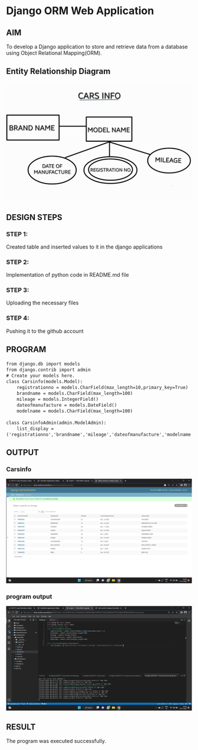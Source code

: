 # Django ORM Web Application

## AIM
To develop a Django application to store and retrieve data from a database using Object Relational Mapping(ORM).

## Entity Relationship Diagram

![output](/images/erdiagram.png)

## DESIGN STEPS

### STEP 1:
Created table and inserted values to it in the django applications
### STEP 2:
Implementation of python code in README.md file 
### STEP 3:
Uploading the necessary files 
### STEP 4:
Pushing it to the github account

## PROGRAM
```
from django.db import models
from django.contrib import admin
# Create your models here.
class Carsinfo(models.Model):
    registrationno = models.CharField(max_length=10,primary_key=True)
    brandname = models.CharField(max_length=100)
    mileage = models.IntegerField()
    dateofmanufacture = models.DateField()
    modelname = models.CharField(max_length=100)

class CarsinfoAdmin(admin.ModelAdmin):
    list_display = ('registrationno','brandname','mileage','dateofmanufacture','modelname')
```

## OUTPUT 

### Carsinfo
![output](/images/Carsinfo.png)

 ### program output
![output](/images/Carsinfoprogramoutput.png)

## RESULT
The program was executed successfully.
